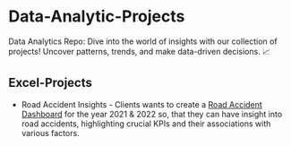 # Data-Analytic-Projects
Data Analytics Repo: Dive into the world of insights with our collection of projects! Uncover patterns, trends, and make data-driven decisions. 📈
## Excel-Projects
+ Road Accident Insights - Clients wants to create a [Road Accident Dashboard](https://github.com/krvipin15/Data-Analytics-Project/blob/main/Excel-Projects/Road%20Accident%20Data.xlsx) for the year 2021 & 2022 so, that they can have insight into road accidents, highlighting crucial KPIs and their associations with various factors.
